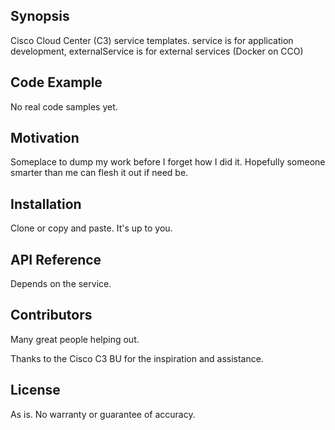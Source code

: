 ## Synopsis

Cisco Cloud Center (C3) service templates.  service is for application development, externalService is for external services (Docker on CCO)
## Code Example

No real code samples yet.
## Motivation

Someplace to dump my work before I forget how I did it.  Hopefully someone smarter than me can flesh it out if need be.

## Installation

Clone or copy and paste.  It's up to you.

## API Reference

Depends on the service.

## Contributors

Many great people helping out.

Thanks to the Cisco C3 BU for the inspiration and assistance.

## License

As is.  No warranty or guarantee of accuracy. 
